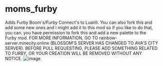 # moms_furby
Adds Furby Boom's/Furby Connect's to Luanti. You can also fork this and add some new ones and i might add it to this mod so if you like to do that, you can. you have permission to fork this and add a new palette to the Furby mod. FOR MORE INFORMATION, GO TO rainbow-server.minecity.online (BLOSSOM'S SERVER HAS CHANGED TO AVA'S CITY SERVER).
BEFORE PULL REQUESTING, PLEASE ADD SOMETHING RELATED TO FURBY, OR YOUR CREATION WILL BE REMOVED WITHOUT ANY NOTICE. 
![image](https://github.com/user-attachments/assets/cf86dc31-76d9-4376-b6c3-4a9b488da967)

